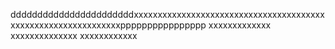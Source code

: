 dddddddddddddddddddddddxxxxxxxxxxxxxxxxxxxxxxxxxxxxxxxxxxxxxxxxxxxxxxxxxxxxxxxxxxxxxxxpppppppppppppppp
xxxxxxxxxxxxx
xxxxxxxxxxxxxx
xxxxxxxxxxxx
